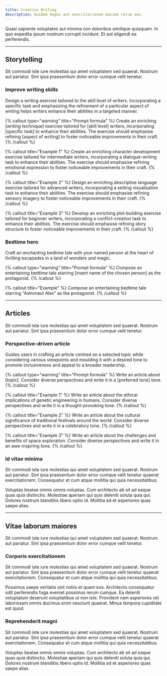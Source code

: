 ```yaml
---
title: Creative Writing
description: Quidem magni aut exercitationem maxime rerum eos.
---
```


Quasi sapiente voluptates aut minima non doloribus similique quisquam. In quo expedita ipsum nostrum corrupti incidunt. Et aut eligendi ea perferendis.

---

## Storytelling

Sit commodi iste iure molestias qui amet voluptatem sed quaerat. Nostrum aut pariatur. Sint ipsa praesentium dolor error cumque velit tenetur.

### Improve writing skills

Design a writing exercise tailored to the skill level of writers. Incorporating a specific task and emphasizing the refinement of a particular aspect of writing helps writers enhance their abilities in a targeted manner.

{% callout type="warning" title="Prompt formula" %}
Create an enriching [writing technique] exercise tailored for [skill level] writers, incorporating [specific task] to enhance their abilities. The exercise should emphasise refining [aspect of writing] to foster noticeable improvements in their craft.
{% /callout %}

{% callout title="Example 1" %}
Create an enriching character development exercise tailored for intermediate writers, incorporating a dialogue-writing task to enhance their abilities. The exercise should emphasise refining emotional expression to foster noticeable improvements in their craft.
{% /callout %}

{% callout title="Example 2" %}
Design an enriching descriptive language exercise tailored for advanced writers, incorporating a setting visualisation task to enhance their abilities. The exercise should emphasise refining sensory imagery to foster noticeable improvements in their craft.
{% /callout %}

{% callout title="Example 3" %}
Develop an enriching plot-building exercise tailored for beginner writers, incorporating a conflict-creation task to enhance their abilities. The exercise should emphasise refining story structure to foster noticeable improvements in their craft.
{% /callout %}

### Bedtime hero

Craft an enchanting bedtime tale with your named person at the heart of thrilling escapades in a land of wonders and magic.

{% callout type="warning" title="Prompt formula" %}
Compose an entertaining bedtime tale starring [insert name of the chosen person] as the protagonist.
{% /callout %}

{% callout title="Example" %}
Compose an entertaining bedtime tale starring "Astronaut Alex" as the protagonist.
{% /callout %}

---

## Articles

Sit commodi iste iure molestias qui amet voluptatem sed quaerat. Nostrum aut pariatur. Sint ipsa praesentium dolor error cumque velit tenetur.

### Perspective-driven article

Guides users in crafting an article centred on a selected topic while considering various viewpoints and moulding it with a desired tone to promote inclusiveness and appeal to a broader readership.

{% callout type="warning" title="Prompt formula" %}
Write an article about [topic]. Consider diverse perspectives and write it in a [preferred tone] tone.
{% /callout %}

{% callout title="Example 1" %}
Write an article about the ethical implications of genetic engineering in humans. Consider diverse perspectives and write it in a thought-provoking tone.
{% /callout %}

{% callout title="Example 2" %}
Write an article about the cultural significance of traditional festivals around the world. Consider diverse perspectives and write it in a celebratory tone.
{% /callout %}

{% callout title="Example 3" %}
Write an article about the challenges and benefits of space exploration. Consider diverse perspectives and write it in an awe-inspiring tone.
{% /callout %}

### Id vitae minima

Sit commodi iste iure molestias qui amet voluptatem sed quaerat. Nostrum aut pariatur. Sint ipsa praesentium dolor error cumque velit tenetur quaerat exercitationem. Consequatur et cum atque mollitia qui quia necessitatibus.

Voluptas beatae omnis omnis voluptas. Cum architecto ab sit ad eaque quas quia distinctio. Molestiae aperiam qui quis deleniti soluta quia qui. Dolores nostrum blanditiis libero optio id. Mollitia ad et asperiores quas saepe alias.

---

## Vitae laborum maiores

Sit commodi iste iure molestias qui amet voluptatem sed quaerat. Nostrum aut pariatur. Sint ipsa praesentium dolor error cumque velit tenetur.

### Corporis exercitationem

Sit commodi iste iure molestias qui amet voluptatem sed quaerat. Nostrum aut pariatur. Sint ipsa praesentium dolor error cumque velit tenetur quaerat exercitationem. Consequatur et cum atque mollitia qui quia necessitatibus.

Possimus saepe veritatis sint nobis et quam eos. Architecto consequatur odit perferendis fuga eveniet possimus rerum cumque. Ea deleniti voluptatum deserunt voluptatibus ut non iste. Provident nam asperiores vel laboriosam omnis ducimus enim nesciunt quaerat. Minus tempora cupiditate est quod.

### Reprehenderit magni

Sit commodi iste iure molestias qui amet voluptatem sed quaerat. Nostrum aut pariatur. Sint ipsa praesentium dolor error cumque velit tenetur quaerat exercitationem. Consequatur et cum atque mollitia qui quia necessitatibus.

Voluptas beatae omnis omnis voluptas. Cum architecto ab sit ad eaque quas quia distinctio. Molestiae aperiam qui quis deleniti soluta quia qui. Dolores nostrum blanditiis libero optio id. Mollitia ad et asperiores quas saepe alias.
